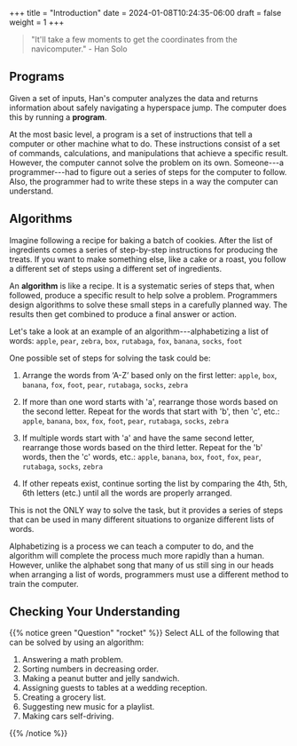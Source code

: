 +++
title = "Introduction"
date = 2024-01-08T10:24:35-06:00
draft = false
weight = 1
+++

   > "It'll take a few moments to get the coordinates from the navicomputer." - Han Solo

## Programs

Given a set of inputs, Han's computer analyzes the data and returns information about safely navigating a hyperspace jump. The computer does this by running a **program**.

At the most basic level, a program is a set of instructions that tell a computer or other machine what to do. These instructions consist of a set of commands, calculations, and manipulations that achieve a specific result. However, the computer cannot solve the problem on its own. Someone---a programmer---had to figure out a series of steps for the computer to follow. Also, the programmer had to write these steps in a way the computer can understand.

## Algorithms

Imagine following a recipe for baking a batch of cookies. After the list of ingredients comes a series of step-by-step instructions for producing the treats. If you want to make something else, like a cake or a roast, you follow a different set of steps using a different set of ingredients.

An **algorithm** is like a recipe. It is a systematic series of steps that, when followed, produce a specific result to help solve a problem. Programmers design algorithms to solve these small steps in a carefully planned way. The results then get combined to produce a final answer or action.

Let's take a look at an example of an algorithm---alphabetizing a list of words:
`apple`, `pear`, `zebra`, `box`, `rutabaga`, `fox`, `banana`, `socks`, `foot`

One possible set of steps for solving the task could be:
1. Arrange the words from ‘A-Z’ based only on the first letter:
   `apple`, `box`, `banana`, `fox`, `foot`, `pear`, `rutabaga`, `socks`, `zebra`

1. If more than one word starts with 'a', rearrange those words based on the second letter. Repeat for the words that start with 'b', then 'c', etc.:
   `apple`, `banana`, `box`, `fox`, `foot`, `pear`, `rutabaga`, `socks`, `zebra`

1. If multiple words start with 'a' and have the same second letter, rearrange those words based on the third letter. Repeat for the 'b' words, then the 'c' words, etc.:
   `apple`, `banana`, `box`, `foot`, `fox`, `pear`, `rutabaga`, `socks`, `zebra`

1. If other repeats exist, continue sorting the list by comparing the 4th, 5th, 6th letters (etc.) until all the words are properly arranged.

This is not the ONLY way to solve the task, but it provides a series of steps that can be used in many different situations to organize different lists of words.

Alphabetizing is a process we can teach a computer to do, and the algorithm will complete the process much more rapidly than a human. However, unlike the alphabet song that many of us still sing in our heads when arranging a list of words, programmers must use a different method to train the computer.


## Checking Your Understanding

{{% notice green  "Question" "rocket" %}} 
 Select ALL of the following that can be solved by using an algorithm:
   1. Answering a math problem.
   1. Sorting numbers in decreasing order.
   1. Making a peanut butter and jelly sandwich.
   1. Assigning guests to tables at a wedding reception.
   1. Creating a grocery list.
   1. Suggesting new music for a playlist.
   1. Making cars self-driving.
<!-- ans: any and all of these. they all have steps and processes for completion  -->
{{% /notice %}}